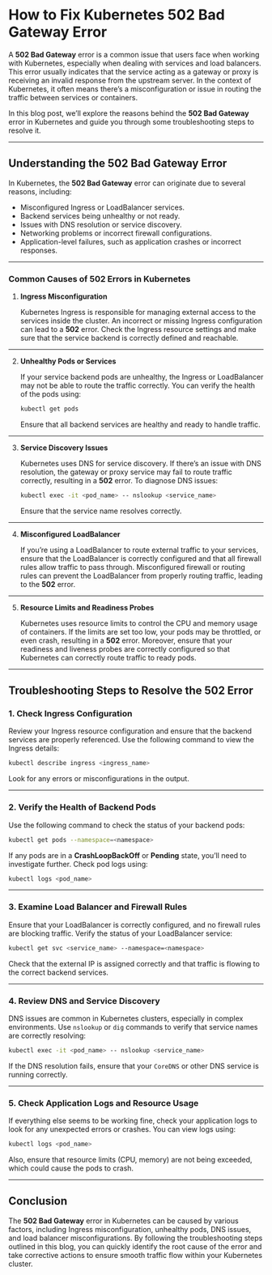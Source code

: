 
# **How to Fix Kubernetes 502 Bad Gateway Error**
A **502 Bad Gateway** error is a common issue that users face when working with Kubernetes, especially when dealing with services and load balancers. This error usually indicates that the service acting as a gateway or proxy is receiving an invalid response from the upstream server. In the context of Kubernetes, it often means there’s a misconfiguration or issue in routing the traffic between services or containers.

In this blog post, we’ll explore the reasons behind the **502 Bad Gateway** error in Kubernetes and guide you through some troubleshooting steps to resolve it.

---

## **Understanding the 502 Bad Gateway Error**

In Kubernetes, the **502 Bad Gateway** error can originate due to several reasons, including:

- Misconfigured Ingress or LoadBalancer services.
- Backend services being unhealthy or not ready.
- Issues with DNS resolution or service discovery.
- Networking problems or incorrect firewall configurations.
- Application-level failures, such as application crashes or incorrect responses.

---

### **Common Causes of 502 Errors in Kubernetes**

1. **Ingress Misconfiguration**

   Kubernetes Ingress is responsible for managing external access to the services inside the cluster. An incorrect or missing Ingress configuration can lead to a **502** error. Check the Ingress resource settings and make sure that the service backend is correctly defined and reachable.
---
2. **Unhealthy Pods or Services**

   If your service backend pods are unhealthy, the Ingress or LoadBalancer may not be able to route the traffic correctly. You can verify the health of the pods using:

   ```bash
   kubectl get pods
   ```

   Ensure that all backend services are healthy and ready to handle traffic.
---
3. **Service Discovery Issues**

   Kubernetes uses DNS for service discovery. If there’s an issue with DNS resolution, the gateway or proxy service may fail to route traffic correctly, resulting in a **502** error. To diagnose DNS issues:

   ```bash
   kubectl exec -it <pod_name> -- nslookup <service_name>
   ```

   Ensure that the service name resolves correctly.
---
4. **Misconfigured LoadBalancer**

   If you’re using a LoadBalancer to route external traffic to your services, ensure that the LoadBalancer is correctly configured and that all firewall rules allow traffic to pass through. Misconfigured firewall or routing rules can prevent the LoadBalancer from properly routing traffic, leading to the **502** error.
---
5. **Resource Limits and Readiness Probes**

   Kubernetes uses resource limits to control the CPU and memory usage of containers. If the limits are set too low, your pods may be throttled, or even crash, resulting in a **502** error. Moreover, ensure that your readiness and liveness probes are correctly configured so that Kubernetes can correctly route traffic to ready pods.
---
## **Troubleshooting Steps to Resolve the 502 Error**

### **1. Check Ingress Configuration**

   Review your Ingress resource configuration and ensure that the backend services are properly referenced. Use the following command to view the Ingress details:

   ```bash
   kubectl describe ingress <ingress_name>
   ```

   Look for any errors or misconfigurations in the output.

---
### **2. Verify the Health of Backend Pods**

   Use the following command to check the status of your backend pods:

   ```bash
   kubectl get pods --namespace=<namespace>
   ```

   If any pods are in a **CrashLoopBackOff** or **Pending** state, you’ll need to investigate further. Check pod logs using:

   ```bash
   kubectl logs <pod_name>
   ```
---
### **3. Examine Load Balancer and Firewall Rules**

   Ensure that your LoadBalancer is correctly configured, and no firewall rules are blocking traffic. Verify the status of your LoadBalancer service:

   ```bash
   kubectl get svc <service_name> --namespace=<namespace>
   ```

   Check that the external IP is assigned correctly and that traffic is flowing to the correct backend services.

---
### **4. Review DNS and Service Discovery**

   DNS issues are common in Kubernetes clusters, especially in complex environments. Use `nslookup` or `dig` commands to verify that service names are correctly resolving:

   ```bash
   kubectl exec -it <pod_name> -- nslookup <service_name>
   ```

   If the DNS resolution fails, ensure that your `CoreDNS` or other DNS service is running correctly.
   
---
### **5. Check Application Logs and Resource Usage**

   If everything else seems to be working fine, check your application logs to look for any unexpected errors or crashes. You can view logs using:

   ```bash
   kubectl logs <pod_name>
   ```

   Also, ensure that resource limits (CPU, memory) are not being exceeded, which could cause the pods to crash.

---
## **Conclusion**

The **502 Bad Gateway** error in Kubernetes can be caused by various factors, including Ingress misconfiguration, unhealthy pods, DNS issues, and load balancer misconfigurations. By following the troubleshooting steps outlined in this blog, you can quickly identify the root cause of the error and take corrective actions to ensure smooth traffic flow within your Kubernetes cluster.




